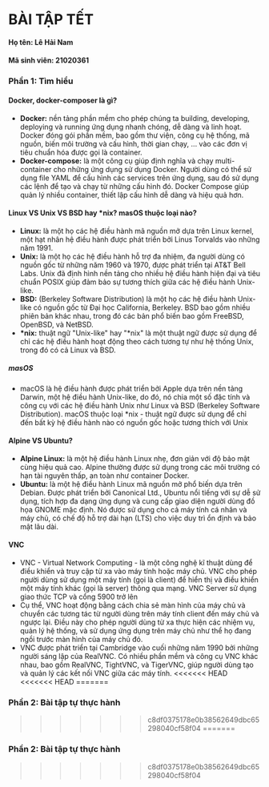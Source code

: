 # BÀI TẬP TẾT
#### Họ tên: Lê Hải Nam
#### Mã sinh viên: 21020361

### Phần 1: Tìm hiểu
#### Docker, docker-composer là gì?
- **Docker:** nền tảng phần mềm cho phép chúng ta building, developing, deploying và running ứng dụng nhanh chóng, dễ dàng và linh hoạt. Docker đóng gói phần mềm, bao gồm thư viện, công cụ hệ thống, mã nguồn, biến môi trường và cấu hình, thời gian chạy, ... vào các đơn vị tiêu chuẩn hóa được gọi là container.
- **Docker-compose:** là một công cụ giúp định nghĩa và chạy multi-container cho những ứng dụng sử dụng Docker. Người dùng có thể sử dụng file YAML để cấu hình các services trên ứng dụng, sau đó sử dụng các lệnh để tạo và chạy từ những cấu hình đó. Docker Compose giúp quản lý nhiều container, thiết lập cấu hình dễ dàng và hiệu quả hơn.
#### Linux VS Unix VS BSD hay \*nix? masOS thuộc loại nào?
- **Linux:** là một họ các hệ điều hành mã nguồn mở dựa trên Linux kernel, một hạt nhân hệ điều hành được phát triển bởi Linus Torvalds vào những năm 1991.
- **Unix:** là một họ các hệ điều hành hỗ trợ đa nhiệm, đa người dùng có nguồn gốc từ những năm 1960 và 1970, được phát triển tại AT&T Bell Labs. Unix đã định hình nền tảng cho nhiều hệ điều hành hiện đại và tiêu chuẩn POSIX giúp đảm bảo sự tương thích giữa các hệ điều hành Unix-like.
- **BSD:** (Berkeley Software Distribution) là một họ các hệ điều hành Unix-like có nguồn gốc từ Đại học California, Berkeley. BSD bao gồm nhiều phiên bản khác nhau, trong đó các bản phổ biến bao gồm FreeBSD, OpenBSD, và NetBSD.
- **\*nix:** thuật ngữ "Unix-like" hay "*nix" là một thuật ngữ được sử dụng để chỉ các hệ điều hành hoạt động theo cách tương tự như hệ thống Unix, trong đó có cả Linux và BSD.
##### masOS
- macOS là hệ điều hành được phát triển bởi Apple dựa trên nền tảng Darwin, một hệ điều hành Unix-like, do đó, nó chia một số đặc tính và công cụ với các hệ điều hành Unix như Linux và BSD (Berkeley Software Distribution). macOS thuộc loại \*nix - thuật ngữ được sử dụng để chỉ đến bất kỳ hệ điều hành nào có nguồn gốc hoặc tương thích với Unix
#### Alpine VS Ubuntu?
- **Alpine Linux:** là một hệ điều hành Linux nhẹ, đơn giản với độ bảo mật cùng hiệu quả cao. Alpine thường được sử dụng trong các môi trường có hạn tài nguyên thấp, an toàn như container Docker.
- **Ubuntu:** là một hệ điều hành Linux mã nguồn mở phổ biến dựa trên Debian. Được phát triển bởi Canonical Ltd., Ubuntu nổi tiếng với sự dễ sử dụng, tích hợp đa dạng ứng dụng và cung cấp giao diện người dùng đồ họa GNOME mặc định. Nó được sử dụng cho cả máy tính cá nhân và máy chủ, có chế độ hỗ trợ dài hạn (LTS) cho việc duy trì ổn định và bảo mật lâu dài.
#### VNC
- VNC - Virtual Network Computing - là một công nghệ kĩ thuật dùng để điều khiển và truy cập từ xa vào máy tính hoặc máy chủ. VNC cho phép người dùng sử dụng một máy tính (gọi là client) để hiển thị và điều khiển một máy tính khác (gọi là server) thông qua mạng. VNC Server sử dụng giao thức TCP và cổng 5900 trở lên
- Cụ thể, VNC hoạt động bằng cách chia sẻ màn hình của máy chủ và chuyển các tương tác từ người dùng trên máy tính client đến máy chủ và ngược lại. Điều này cho phép người dùng từ xa thực hiện các nhiệm vụ, quản lý hệ thống, và sử dụng ứng dụng trên máy chủ như thể họ đang ngồi trước màn hình của máy chủ đó.
- VNC được phát triển tại Cambridge vào cuối những năm 1990 bởi những người sáng lập của RealVNC. Có nhiều phần mềm và công cụ VNC khác nhau, bao gồm RealVNC, TightVNC, và TigerVNC, giúp người dùng tạo và quản lý các kết nối VNC giữa các máy tính.
<<<<<<< HEAD
<<<<<<< HEAD
=======

### Phần 2: Bài tập tự thực hành
>>>>>>> c8df0375178e0b38562649dbc65298040cf58f04
=======

### Phần 2: Bài tập tự thực hành
>>>>>>> c8df0375178e0b38562649dbc65298040cf58f04
